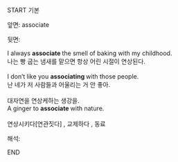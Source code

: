 START
기본

앞면:
associate


뒷면:
<div>I always <b>associate </b>the smell of baking with my childhood. </div><div>나는 빵 굽는 냄새를 맡으면 항상 어린 시절이 연상된다.</div><div><br></div><div><div>I don’t like you <b>associating </b>with those people. </div><div>난 네가 저 사람들과 어울리는 거 안 좋아.</div></div><div><br></div><div><div><div>대자연을 연상케하는 생강을.</div></div><div><div>A ginger to <b>associate </b>with nature.</div></div></div><div><br></div><div>연상시키다[연관짓다] , 교제하다 , 동료</div>


해석:

END